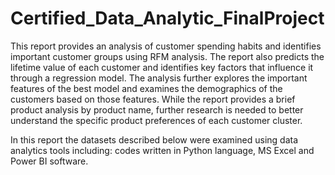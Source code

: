 # Certified_Data_Analytic_FinalProject
This report provides an analysis of customer spending habits and identifies important customer
groups using RFM analysis. The report also predicts the lifetime value of each customer and
identifies key factors that influence it through a regression model. The analysis further explores
the important features of the best model and examines the demographics of the customers
based on those features. While the report provides a brief product analysis by product name,
further research is needed to better understand the specific product preferences of each
customer cluster.

In this report the datasets described below were examined using data analytics tools including:
codes written in Python language, MS Excel and Power BI software.
